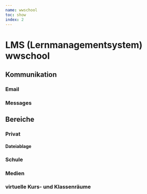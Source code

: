 ```yaml
---
name: wwschool
toc: show
index: 2
---
```

# LMS (Lernmanagementsystem) wwschool

## Kommunikation

### Email
### Messages

## Bereiche
### Privat
#### Dateiablage

### Schule
### Medien
### virtuelle Kurs- und Klassenräume

